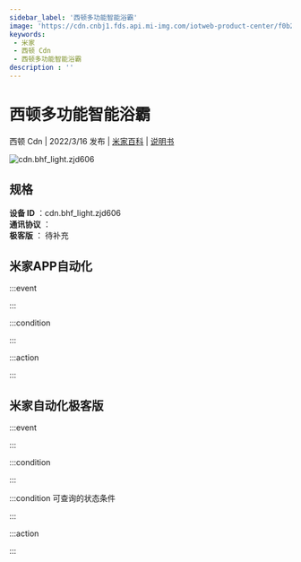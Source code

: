```yaml
---
sidebar_label: '西顿多功能智能浴霸'
image: 'https://cdn.cnbj1.fds.api.mi-img.com/iotweb-product-center/f0b284f893b025ab3ea7f825989fa1f6_1636941214928.png?GalaxyAccessKeyId=AKVGLQWBOVIRQ3XLEW&Expires=9223372036854775807&Signature=k8/2xOMpydlt/mvUdsuP0ICYKjY='
keywords: 
 - 米家
 - 西顿 Cdn
 - 西顿多功能智能浴霸
description : ''
---
```

# 西顿多功能智能浴霸

西顿 Cdn | 2022/3/16 发布 | [米家百科](https://home.mi.com/webapp/content/baike/product/index.html?model=cdn.bhf_light.zjd606) | [说明书](https://home.mi.com/views/introduction.html?model=cdn.bhf_light.zjd606&region=cn)

![cdn.bhf_light.zjd606](https://cdn.cnbj1.fds.api.mi-img.com/iotweb-product-center/f0b284f893b025ab3ea7f825989fa1f6_1636941214928.png?GalaxyAccessKeyId=AKVGLQWBOVIRQ3XLEW&Expires=9223372036854775807&Signature=k8/2xOMpydlt/mvUdsuP0ICYKjY=)

## 规格  
> 
**设备 ID** ：cdn.bhf_light.zjd606  
**通讯协议** ：  
**极客版**  ： 待补充 


## 米家APP自动化  

:::event  

:::

:::condition  

:::

:::action   

:::

## 米家自动化极客版  

:::event  

:::

:::condition  

:::

:::condition 可查询的状态条件  

:::

:::action  

:::

        
